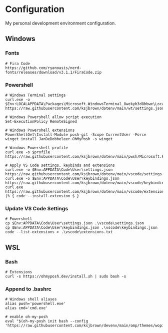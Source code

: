 # Configuration

My personal development environment configuration.

## Windows

### Fonts

    # Fira Code
    https://github.com/ryanoasis/nerd-fonts/releases/download/v3.1.1/FiraCode.zip

### Powershell

    # Windows Terminal settings
    curl.exe -o $Env:LOCALAPPDATA\Packages\Microsoft.WindowsTerminal_8wekyb3d8bbwe\LocalState\settings.json https://raw.githubusercontent.com/ksjbrown/dotenv/main/wt/settings.json

    # Windows Powershell allow script execution
    Set-ExecutionPolicy RemoteSigned

    # Windows Powershell extensions
    PowerShellGet\Install-Module posh-git -Scope CurrentUser -Force
    winget install JanDeDobbeleer.OhMyPosh -s winget

    # Windows Powershell profile
    curl.exe -o $profile https://raw.githubusercontent.com/ksjbrown/dotenv/main/pwsh/Microsoft.PowerShell_profile.ps1

    # Apply VS Code settings, keybinds and extensions
    curl.exe -o $Env:APPDATA\Code\User\settings.json https://raw.githubusercontent.com/ksjbrown/dotenv/main/vscode/settings.json
    curl.exe -o $Env:APPDATA\Code\User\keybindings.json https://raw.githubusercontent.com/ksjbrown/dotenv/main/vscode/keybindings.json
    curl.exe https://raw.githubusercontent.com/ksjbrown/dotenv/main/vscode/extensions.txt |% { code --install-extension $_}

### Update VS Code Settings

    # Powershell
    cp $Env:APPDATA\Code\User\settings.json .\vscode\settings.json
    cp $Env:APPDATA\Code\User\keybindings.json .\vscode\keybindings.json
    code --list-extensions > .\vscode\extensions.txt


## WSL

### Bash

    # Extensions
    curl -s https://ohmyposh.dev/install.sh | sudo bash -s

### Append to .bashrc

    # Windows shell aliases
    alias pwsh='powershell.exe'
    alias cmd='cmd.exe'

    # enable oh-my-posh
    eval "$(oh-my-posh init bash --config 'https://raw.githubusercontent.com/ksjbrown/devenv/main/omp/themes/wopian_keegs.omp.json')"

